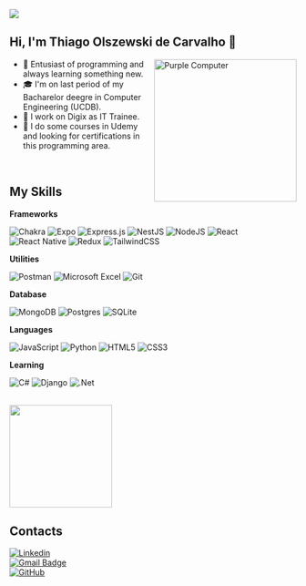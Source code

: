 ![](https://komarev.com/ghpvc/?username=olszewskioc&color=006bff&style=for-the-badge)



## Hi, I'm Thiago Olszewski de Carvalho 👋
<img src="https://raw.githubusercontent.com/MicaelliMedeiros/micaellimedeiros/master/image/computer-illustration.png" alt="Purple Computer" min-width="250px" max-width="250px" width="250px" align="right">

- 🤔 Entusiast of programming and always learning something new.
- 🎓 I'm on last period of my Bacharelor deegre in Computer Engineering (UCDB).
- 💼 I work on Digix as IT Trainee.
- 🌱 I do some courses in Udemy and looking for certifications in this programming area.

</br>

## My Skills

**Frameworks**

![Chakra](https://img.shields.io/badge/chakra-%234ED1C5.svg?style=for-the-badge&logo=chakraui&logoColor=white) ![Expo](https://img.shields.io/badge/expo-1C1E24?style=for-the-badge&logo=expo&logoColor=#D04A37) ![Express.js](https://img.shields.io/badge/express.js-%23404d59.svg?style=for-the-badge&logo=express&logoColor=%2361DAFB) ![NestJS](https://img.shields.io/badge/nestjs-%23E0234E.svg?style=for-the-badge&logo=nestjs&logoColor=white) ![NodeJS](https://img.shields.io/badge/node.js-6DA55F?style=for-the-badge&logo=node.js&logoColor=white)
![React](https://img.shields.io/badge/react-%2320232a.svg?style=for-the-badge&logo=react&logoColor=%2361DAFB) ![React Native](https://img.shields.io/badge/react_native-%2320232a.svg?style=for-the-badge&logo=react&logoColor=%2361DAFB) ![Redux](https://img.shields.io/badge/redux-%23593d88.svg?style=for-the-badge&logo=redux&logoColor=white) ![TailwindCSS](https://img.shields.io/badge/tailwindcss-%2338B2AC.svg?style=for-the-badge&logo=tailwind-css&logoColor=white)



**Utilities**

![Postman](https://img.shields.io/badge/Postman-FF6C37?style=for-the-badge&logo=postman&logoColor=white) ![Microsoft Excel](https://img.shields.io/badge/Microsoft_Excel-217346?style=for-the-badge&logo=microsoft-excel&logoColor=white) 	![Git](https://img.shields.io/badge/git-%23F05033.svg?style=for-the-badge&logo=git&logoColor=white)

**Database**

![MongoDB](https://img.shields.io/badge/MongoDB-%234ea94b.svg?style=for-the-badge&logo=mongodb&logoColor=white) ![Postgres](https://img.shields.io/badge/postgres-%23316192.svg?style=for-the-badge&logo=postgresql&logoColor=white) ![SQLite](https://img.shields.io/badge/sqlite-%2307405e.svg?style=for-the-badge&logo=sqlite&logoColor=white)

**Languages**

![JavaScript](https://img.shields.io/badge/javascript-%23323330.svg?style=for-the-badge&logo=javascript&logoColor=%23F7DF1E) ![Python](https://img.shields.io/badge/python-3670A0?style=for-the-badge&logo=python&logoColor=ffdd54) ![HTML5](https://img.shields.io/badge/html5-%23E34F26.svg?style=for-the-badge&logo=html5&logoColor=white) ![CSS3](https://img.shields.io/badge/css3-%231572B6.svg?style=for-the-badge&logo=css3&logoColor=white) 

**Learning**

![C#](https://img.shields.io/badge/c%23-%23239120.svg?style=for-the-badge&logo=csharp&logoColor=white) ![Django](https://img.shields.io/badge/django-%23092E20.svg?style=for-the-badge&logo=django&logoColor=white) ![.Net](https://img.shields.io/badge/.NET-5C2D91?style=for-the-badge&logo=.net&logoColor=white)

<br/>

<a href="https://github.com/olszewskioc" title="Perfil do Thiago">
  <img height="180em" src="https://github-readme-stats.vercel.app/api?username=olszewskioc&theme=dracula&show_icons=true" />
</a>

## Contacts

[![Linkedin](https://img.shields.io/badge/-Thiago-blue?style=for-the-badge&logo=Linkedin&logoColor=white&link=https://www.linkedin.com/in/thiago-olszewski-800385213/)](https://www.linkedin.com/in/thiago-olszewski-800385213/) </br>
[![Gmail Badge](https://img.shields.io/badge/-thiago.olszewskioc@gmail.com-D14836?style=for-the-badge&logo=Gmail&logoColor=white&link=mailto:thiago.olszewskioc@gmail.com)](mailto:thiago.olszewskioc@gmail.com) </br>
[![GitHub](https://img.shields.io/github/followers/olszewskioc?label=follow&style=for-the-badge&logo=github)](https://github.com/olszewskioc) </br>
